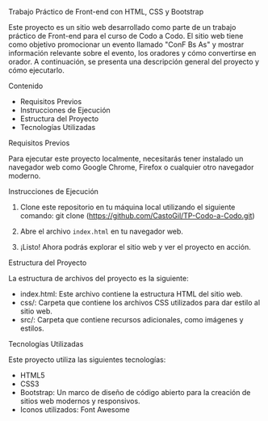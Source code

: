 Trabajo Práctico de Front-end con HTML, CSS y Bootstrap

Este proyecto es un sitio web desarrollado como parte de un trabajo práctico de Front-end para el curso de Codo a Codo. El sitio web tiene como objetivo promocionar un evento llamado "ConF Bs As" y mostrar información relevante sobre el evento, los oradores y cómo convertirse en orador. A continuación, se presenta una descripción general del proyecto y cómo ejecutarlo.

Contenido

- Requisitos Previos
- Instrucciones de Ejecución
- Estructura del Proyecto
- Tecnologías Utilizadas

Requisitos Previos

Para ejecutar este proyecto localmente, necesitarás tener instalado un navegador web como Google Chrome, Firefox o cualquier otro navegador moderno.

Instrucciones de Ejecución

1. Clone este repositorio en tu máquina local utilizando el siguiente comando:
git clone (https://github.com/CastoGil/TP-Codo-a-Codo.git)

2. Abre el archivo `index.html` en tu navegador web.

3. ¡Listo! Ahora podrás explorar el sitio web y ver el proyecto en acción.

Estructura del Proyecto

La estructura de archivos del proyecto es la siguiente:

- index.html: Este archivo contiene la estructura HTML del sitio web.
- css/: Carpeta que contiene los archivos CSS utilizados para dar estilo al sitio web.
- src/: Carpeta que contiene recursos adicionales, como imágenes y estilos.

Tecnologías Utilizadas

Este proyecto utiliza las siguientes tecnologías:

- HTML5
- CSS3
- Bootstrap: Un marco de diseño de código abierto para la creación de sitios web modernos y responsivos.
- Iconos utilizados: Font Awesome


